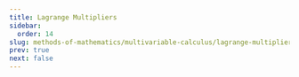 ```yaml
---
title: Lagrange Multipliers
sidebar:
  order: 14
slug: methods-of-mathematics/multivariable-calculus/lagrange-multipliers
prev: true
next: false
---
```


